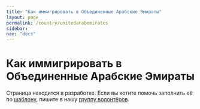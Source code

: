 ```yaml
---
title: "Как иммигрировать в Объединенные Арабские Эмираты"
layout: page
permalink: /country/unitedarabemirates
sidebar:
nav: "docs"
---
```


# Как иммигрировать в Объединенные Арабские Эмираты

Страница находится в разработке. Если вы хотите помочь заполнить её по [шаблону](/template), пишите в нашу [группу волонтёров](https://t.me/+FHi3FnJaoWJkMDAx).
